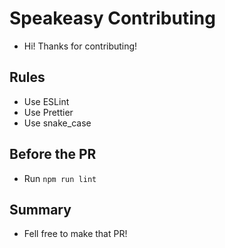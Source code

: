 # Speakeasy Contributing

-   Hi! Thanks for contributing!

## Rules

-   Use ESLint
-   Use Prettier
-   Use snake_case

## Before the PR

-   Run `npm run lint`

## Summary

-   Fell free to make that PR!
